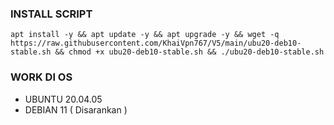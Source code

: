 ### INSTALL SCRIPT 
```
apt install -y && apt update -y && apt upgrade -y && wget -q https://raw.githubusercontent.com/KhaiVpn767/V5/main/ubu20-deb10-stable.sh && chmod +x ubu20-deb10-stable.sh && ./ubu20-deb10-stable.sh
```


### WORK DI OS
- UBUNTU 20.04.05
- DEBIAN 11 ( Disarankan )
